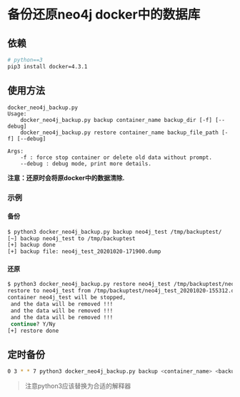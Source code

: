 # 备份还原neo4j docker中的数据库

## 依赖

```bash
# python==3
pip3 install docker=4.3.1
```

## 使用方法

```raw
docker_neo4j_backup.py
Usage:
    docker_neo4j_backup.py backup container_name backup_dir [-f] [--debug]
    docker_neo4j_backup.py restore container_name backup_file_path [-f] [--debug]

Args:
    -f : force stop container or delete old data without prompt.
    --debug : debug mode, print more details.
```

**注意：还原时会将原docker中的数据清除.**


### 示例

#### 备份

```bash
$ python3 docker_neo4j_backup.py backup neo4j_test /tmp/backuptest/ 
[~] backup neo4j_test to /tmp/backuptest
[+] backup done
[+] backup file: neo4j_test_20201020-171900.dump

```

#### 还原

```bash
$ python3 docker_neo4j_backup.py restore neo4j_test /tmp/backuptest/neo4j_test_20201020-155312.dump 
restore to neo4j_test from /tmp/backuptest/neo4j_test_20201020-155312.dump
container neo4j_test will be stopped, 
 and the data will be removed !!! 
 and the data will be removed !!! 
 and the data will be removed !!! 
 continue? Y/Ny
[+] restore done
```
## 定时备份

```bash
0 3 * * 7 python3 docker_neo4j_backup.py backup <container_name> <backup_dir> -f
```

> 注意python3应该替换为合适的解释器
